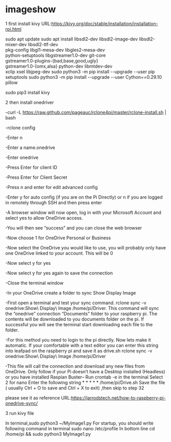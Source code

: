 # imageshow
1 first install kivy
   URL:https://kivy.org/doc/stable/installation/installation-rpi.html

   sudo apt update
   sudo apt install libsdl2-dev libsdl2-image-dev libsdl2-mixer-dev libsdl2-ttf-dev \
      pkg-config libgl1-mesa-dev libgles2-mesa-dev \
      python-setuptools libgstreamer1.0-dev git-core \
      gstreamer1.0-plugins-{bad,base,good,ugly} \
      gstreamer1.0-{omx,alsa} python-dev libmtdev-dev \
      xclip xsel libjpeg-dev
   sudo python3 -m pip install --upgrade --user pip setuptools
   sudo python3 -m pip install --upgrade --user Cython==0.29.10 pillow

   sudo pip3 install kivy

2 then install onedriver

-curl -L https://raw.github.com/pageauc/rclone4pi/master/rclone-install.sh | bash

-rclone config

-Enter n

-Enter a name.onedrive

-Enter onedrive

-Press Enter for client ID

-Press Enter for Client Secret

-Press n and enter for edit advanced config

-Enter y for auto config (if you are on the Pi Directly) or n if you are logged in remotely through SSH and then press enter

-A browser window will now open, log in with your Microsoft Account and select yes to allow OneDrive access.

-You will then see “success” and you can close the web browser

-Now choose 1 for OneDrive Personal or Business

-Now select the OneDrive you would like to use, you will probably only have one OneDrive linked to your account. This will be 0

-Now select y for yes

-Now select y for yes again to save the connection

-Close the terminal window

-In your OneDrive create a folder to sync Show Display Image

-First open a terminal and test your sync command. rclone sync -v onedrive:Show\ Display\ Image /home/pi/Driver. This command will sync   the “onedrive” connection “Documents” folder to your raspberry pi. The contents will be downloaded to you documents folder on the pi.     If successful you will see the terminal start downloading each file to the folder.

-For this method you need to login to the pi directly. Now lets make it automatic. If your comfortable with a text editor you can enter   this string into leafpad on the raspberry pi and save it as drive.sh rclone sync -v onedrive:Show\ Display\ Image /home/pi/Driver

-This file will call the connection and download any new files from OneDrive.
   Only follow if your Pi doesn’t have a Desktop installed (Headless) or you have installed Raspian Buster– Run crontab -e  in the terminal
   Select 2 for nano
   Enter the following string  * * * * * /home/pi/Drive.sh 
   Save the file ( usually Ctrl + O to save and Ctrl + X to exit) ,then skip to step 32

   please see it as reference
   URL:https://jarrodstech.net/how-to-raspberry-pi-onedrive-sync/


3 run kivy file  
 
   In terminal,sudo python3 ~/MyImage1.py
   For startup, you should write following command in terminal
   sudo nano /etc/profile
   In bottom line
   cd /home/pi && sudo python3 MyImage1.py





